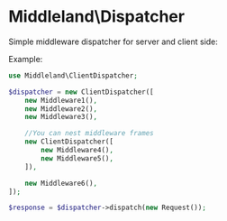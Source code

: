 # Middleland\Dispatcher

Simple middleware dispatcher for server and client side:

Example:

```php
use Middleland\ClientDispatcher;

$dispatcher = new ClientDispatcher([
	new Middleware1(),
	new Middleware2(),
	new Middleware3(),

	//You can nest middleware frames
	new ClientDispatcher([
		new Middleware4(),
		new Middleware5(),
	]),

	new Middleware6(),
]);

$response = $dispatcher->dispatch(new Request());
```